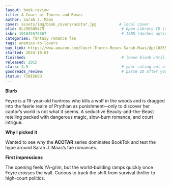 ```yaml
---
layout: book-review
title: A Court of Thorns and Roses
author: Sarah J. Maas
cover: assets/img/book_covers/acotar.jpg          # local cover
olid: OL29858947M                                  # Open Library ID (optional if cover present)
isbn: 101635575567                                 # ISBN (dashes optional)
categories: fantasy romance fae
tags: enemies-to-lovers
buy_link: https://www.amazon.com/Court-Thorns-Roses-Sarah-Maas/dp/1635575567
started: 2024-10-01
finished:                                          # leave blank until done
released: 2015
stars: 4.5                                         # your rating out of 5
goodreads_review:                                  # paste ID after you post one
status: FINISHED
---
```


**Blurb**

Feyre is a 19-year-old huntress who kills a wolf in the woods and is dragged into the faerie realm of Prythian as punishment—only to discover her captor’s world is not what it seems. A seductive Beauty-and-the-Beast retelling packed with dangerous magic, slow-burn romance, and court intrigue.

**Why I picked it**

Wanted to see why the **ACOTAR** series dominates BookTok and test the hype around Sarah J. Maas’s fae romances.

**First impressions**

The opening feels YA-grim, but the world-building ramps quickly once Feyre crosses the wall. Curious to track the shift from survival thriller to high-court politics.
